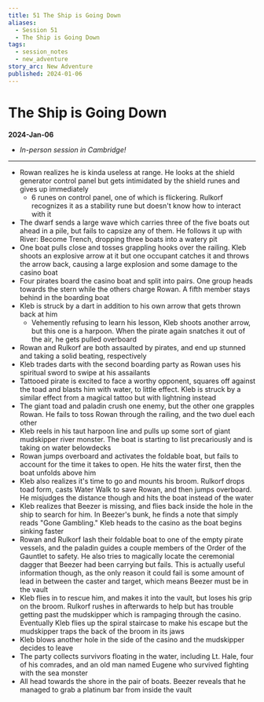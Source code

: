 ```yaml
---
title: 51 The Ship is Going Down
aliases:
  - Session 51
  - The Ship is Going Down
tags:
  - session_notes
  - new_adventure
story_arc: New Adventure
published: 2024-01-06
---
```

# The Ship is Going Down
**2024-Jan-06**

- *In-person session in Cambridge!*

---
- Rowan realizes he is kinda useless at range. He looks at the shield generator control panel but gets intimidated by the shield runes and gives up immediately
	- 6 runes on control panel, one of which is flickering. Rulkorf recognizes it as a stability rune but doesn't know how to interact with it
- The dwarf sends a large wave which carries three of the five boats out ahead in a pile, but fails to capsize any of them. He follows it up with River: Become Trench, dropping three boats into a watery pit
- One boat pulls close and tosses grappling hooks over the railing. Kleb shoots an explosive arrow at it but one occupant catches it and throws the arrow back, causing a large explosion and some damage to the casino boat
- Four pirates board the casino boat and split into pairs. One group heads towards the stern while the others charge Rowan. A fifth member stays behind in the boarding boat
- Kleb is struck by a dart in addition to his own arrow that gets thrown back at him
	- Vehemently refusing to learn his lesson, Kleb shoots another arrow, but this one is a harpoon. When the pirate again snatches it out of the air, he gets pulled overboard
- Rowan and Rulkorf are both assaulted by pirates, and end up stunned and taking a solid beating, respectively
- Kleb trades darts with the second boarding party as Rowan uses his spiritual sword to swipe at his assailants
- Tattooed pirate is excited to face a worthy opponent, squares off against the toad and blasts him with water, to little effect. Kleb is struck by a similar effect from a magical tattoo but with lightning instead
- The giant toad and paladin crush one enemy, but the other one grapples Rowan. He fails to toss Rowan through the railing, and the two duel each other
- Kleb reels in his taut harpoon line and pulls up some sort of giant mudskipper river monster. The boat is starting to list precariously and is taking on water belowdecks
- Rowan jumps overboard and activates the foldable boat, but fails to account for the time it takes to open. He hits the water first, then the boat unfolds above him
- Kleb also realizes it's time to go and mounts his broom. Rulkorf drops toad form, casts Water Walk to save Rowan, and then jumps overboard. He misjudges the distance though and hits the boat instead of the water
- Kleb realizes that Beezer is missing, and flies back inside the hole in the ship to search for him. In Beezer's bunk, he finds a note that simply reads "Gone Gambling." Kleb heads to the casino as the boat begins sinking faster
- Rowan and Rulkorf lash their foldable boat to one of the empty pirate vessels, and the paladin guides a couple members of the Order of the Gauntlet to safety. He also tries to magically locate the ceremonial dagger that Beezer had been carrying but fails. This is actually useful information though, as the only reason it could fail is some amount of lead in between the caster and target, which means Beezer must be in the vault
- Kleb flies in to rescue him, and makes it into the vault, but loses his grip on the broom. Rulkorf rushes in afterwards to help but has trouble getting past the mudskipper which is rampaging through the casino. Eventually Kleb flies up the spiral staircase to make his escape but the mudskipper traps the back of the broom in its jaws
- Kleb blows another hole in the side of the casino and the mudskipper decides to leave
- The party collects survivors floating in the water, including Lt. Hale, four of his comrades, and an old man named Eugene who survived fighting with the sea monster
- All head towards the shore in the pair of boats. Beezer reveals that he managed to grab a platinum bar from inside the vault
